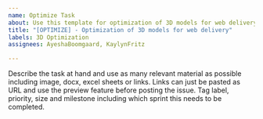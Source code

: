 ```yaml
---
name: Optimize Task
about: Use this template for optimization of 3D models for web delivery
title: "[OPTIMIZE] - Optimization of 3D models for web delivery"
labels: 3D Optimization
assignees: AyeshaBoomgaard, KaylynFritz

---
```


Describe the task at hand and use as many relevant material as possible including image, docx, excel sheets or links. Links can just be pasted as URL and use the preview feature before posting the issue. Tag label, priority, size and milestone including which sprint this needs to be completed.
